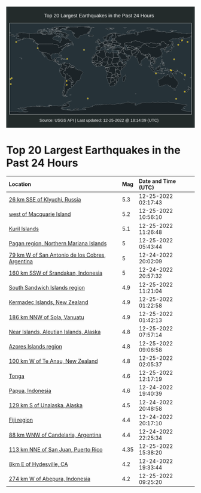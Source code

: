 ![Map](./map.png)

# Top 20 Largest Earthquakes in the Past 24 Hours

| Location | Mag | Date and Time (UTC) |
|:---|:---|:---|
| [26 km SSE of Klyuchi, Russia](https://earthquake.usgs.gov/earthquakes/eventpage/us6000jbil) | 5.3 | 12-25-2022 02:17:43 |
| [west of Macquarie Island](https://earthquake.usgs.gov/earthquakes/eventpage/us6000jbl5) | 5.2 | 12-25-2022 10:56:10 |
| [Kuril Islands](https://earthquake.usgs.gov/earthquakes/eventpage/us6000jblb) | 5.1 | 12-25-2022 11:26:48 |
| [Pagan region, Northern Mariana Islands](https://earthquake.usgs.gov/earthquakes/eventpage/us6000jbjm) | 5 | 12-25-2022 05:43:44 |
| [79 km W of San Antonio de los Cobres, Argentina](https://earthquake.usgs.gov/earthquakes/eventpage/us6000jbh6) | 5 | 12-24-2022 20:02:09 |
| [160 km SSW of Srandakan, Indonesia](https://earthquake.usgs.gov/earthquakes/eventpage/us6000jbha) | 5 | 12-24-2022 20:57:32 |
| [South Sandwich Islands region](https://earthquake.usgs.gov/earthquakes/eventpage/us6000jbla) | 4.9 | 12-25-2022 11:21:04 |
| [Kermadec Islands, New Zealand](https://earthquake.usgs.gov/earthquakes/eventpage/us6000jbi9) | 4.9 | 12-25-2022 01:22:58 |
| [186 km NNW of Sola, Vanuatu](https://earthquake.usgs.gov/earthquakes/eventpage/us6000jbie) | 4.9 | 12-25-2022 01:42:13 |
| [Near Islands, Aleutian Islands, Alaska](https://earthquake.usgs.gov/earthquakes/eventpage/us6000jbkl) | 4.8 | 12-25-2022 07:57:14 |
| [Azores Islands region](https://earthquake.usgs.gov/earthquakes/eventpage/us6000jbkw) | 4.8 | 12-25-2022 09:06:58 |
| [100 km W of Te Anau, New Zealand](https://earthquake.usgs.gov/earthquakes/eventpage/us6000jbii) | 4.8 | 12-25-2022 02:05:37 |
| [Tonga](https://earthquake.usgs.gov/earthquakes/eventpage/us6000jblh) | 4.6 | 12-25-2022 12:17:19 |
| [Papua, Indonesia](https://earthquake.usgs.gov/earthquakes/eventpage/us6000jbh2) | 4.6 | 12-24-2022 19:40:39 |
| [129 km S of Unalaska, Alaska](https://earthquake.usgs.gov/earthquakes/eventpage/us6000jbh9) | 4.5 | 12-24-2022 20:48:58 |
| [Fiji region](https://earthquake.usgs.gov/earthquakes/eventpage/us6000jbh8) | 4.4 | 12-24-2022 20:17:10 |
| [88 km WNW of Candelaria, Argentina](https://earthquake.usgs.gov/earthquakes/eventpage/us6000jbhk) | 4.4 | 12-24-2022 22:25:34 |
| [113 km NNE of San Juan, Puerto Rico](https://earthquake.usgs.gov/earthquakes/eventpage/pr2022359000) | 4.35 | 12-25-2022 15:38:20 |
| [8km E of Hydesville, CA](https://earthquake.usgs.gov/earthquakes/eventpage/nc73824236) | 4.2 | 12-24-2022 19:33:44 |
| [274 km W of Abepura, Indonesia](https://earthquake.usgs.gov/earthquakes/eventpage/us6000jbl0) | 4.2 | 12-25-2022 09:25:20 |
